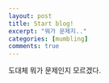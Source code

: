 ```yaml
---
layout: post
title: Start blog!
excerpt: "뭐가 문제지.."
categories: [mumbling]
comments: true
---
```


도대체 뭐가 문제인지 모르겠다.

